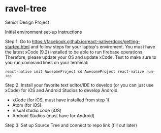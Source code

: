 # ravel-tree
Senior Design Project 

Initial environment set-up instructions 

Step 1. Go to https://facebook.github.io/react-native/docs/getting-started.html and follow steps for your laptop's enviroment. You must have the latest xCode (9.2) installed to be able to run firebase operations. Therefore, please update your OS and update xCode. Test to make sure to you run command lines on your terminal:

`react-native init AwesomeProject
cd AwesomeProject
react-native run-ios`

Step 2. Install your favorite text editor/IDE to develop (or you can just use xCode) for iOS and Android Studios to develop Android. 
- xCode (for iOS, must have installed from step 1)
- Atom (for iOS)
- Visual studio code (iOS)
- Android Studios (must have for Android)

Step 3. Set up Source Tree and connect to repo link (fill out later)
